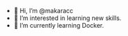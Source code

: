 - 👋 Hi, I’m @makaracc
- 👀 I’m interested in learning new skills.
- 🌱 I’m currently learning Docker.

<!---
makaracc/makaracc is a ✨ special ✨ repository because its `README.md` (this file) appears on your GitHub profile.
You can click the Preview link to take a look at your changes.
--->
